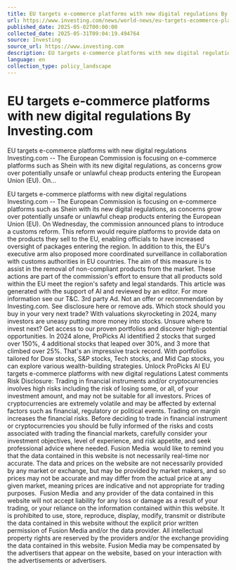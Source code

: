 ```yaml
---
title: EU targets e-commerce platforms with new digital regulations By Investing.com
url: https://www.investing.com/news/world-news/eu-targets-ecommerce-platforms-with-new-digital-regulations-93CH-3850218
published_date: 2025-05-02T00:00:00
collected_date: 2025-05-31T09:04:19.494764
source: Investing
source_url: https://www.investing.com
description: EU targets e-commerce platforms with new digital regulations Investing.com -- The European Commission is focusing on e-commerce platforms such as Shein with its new digital regulations, as concerns grow over potentially unsafe or unlawful cheap products entering the European Union (EU). On...
language: en
collection_type: policy_landscape
---
```


# EU targets e-commerce platforms with new digital regulations By Investing.com

EU targets e-commerce platforms with new digital regulations Investing.com -- The European Commission is focusing on e-commerce platforms such as Shein with its new digital regulations, as concerns grow over potentially unsafe or unlawful cheap products entering the European Union (EU). On...

EU targets e-commerce platforms with new digital regulations Investing.com -- The European Commission is focusing on e-commerce platforms such as Shein with its new digital regulations, as concerns grow over potentially unsafe or unlawful cheap products entering the European Union (EU). On Wednesday, the commission announced plans to introduce a customs reform. This reform would require platforms to provide data on the products they sell to the EU, enabling officials to have increased oversight of packages entering the region. In addition to this, the EU's executive arm also proposed more coordinated surveillance in collaboration with customs authorities in EU countries. The aim of this measure is to assist in the removal of non-compliant products from the market. These actions are part of the commission's effort to ensure that all products sold within the EU meet the region's safety and legal standards. This article was generated with the support of AI and reviewed by an editor. For more information see our T&amp;C. 3rd party Ad. Not an offer or recommendation by Investing.com. See disclosure here or remove ads. Which stock should you buy in your very next trade? With valuations skyrocketing in 2024, many investors are uneasy putting more money into stocks. Unsure where to invest next? Get access to our proven portfolios and discover high-potential opportunities. 
In 2024 alone, ProPicks AI identified 2 stocks that surged over 150%, 4 additional stocks that leaped over 30%, and 3 more that climbed over 25%. That's an impressive track record. 
With portfolios tailored for Dow stocks, S&amp;P stocks, Tech stocks, and Mid Cap stocks, you can explore various wealth-building strategies. Unlock ProPicks AI EU targets e-commerce platforms with new digital regulations Latest comments Risk Disclosure: Trading in financial instruments and/or cryptocurrencies involves high risks including the risk of losing some, or all, of your investment amount, and may not be suitable for all investors. Prices of cryptocurrencies are extremely volatile and may be affected by external factors such as financial, regulatory or political events. Trading on margin increases the financial risks. 
Before deciding to trade in financial instrument or cryptocurrencies you should be fully informed of the risks and costs associated with trading the financial markets, carefully consider your investment objectives, level of experience, and risk appetite, and seek professional advice where needed. 
 Fusion Media  would like to remind you that the data contained in this website is not necessarily real-time nor accurate. The data and prices on the website are not necessarily provided by any market or exchange, but may be provided by market makers, and so prices may not be accurate and may differ from the actual price at any given market, meaning prices are indicative and not appropriate for trading purposes.  Fusion Media  and any provider of the data contained in this website will not accept liability for any loss or damage as a result of your trading, or your reliance on the information contained within this website. 
It is prohibited to use, store, reproduce, display, modify, transmit or distribute the data contained in this website without the explicit prior written permission of Fusion Media and/or the data provider. All intellectual property rights are reserved by the providers and/or the exchange providing the data contained in this website. 
 Fusion Media may be compensated by the advertisers that appear on the website, based on your interaction with the advertisements or advertisers.